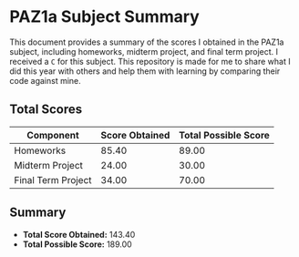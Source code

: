# PAZ1a Subject Summary

This document provides a summary of the scores I obtained in the PAZ1a subject, including homeworks, midterm project, and final term project. I received a `C` for this subject. This repository is made for me to share what I did this year with others and help them with learning by comparing their code against mine.

## Total Scores

| Component          | Score Obtained | Total Possible Score |
|--------------------|----------------|----------------------|
| Homeworks          | 85.40          | 89.00                |
| Midterm Project    | 24.00          | 30.00                |
| Final Term Project | 34.00          | 70.00                |

## Summary

- **Total Score Obtained:** 143.40
- **Total Possible Score:** 189.00